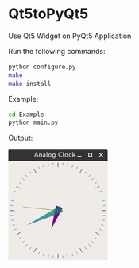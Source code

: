 # Qt5toPyQt5
Use Qt5 Widget on PyQt5 Application


Run the following commands:

```bash
python configure.py
make 
make install
```
       
Example:

```bash
cd Example
python main.py
```
 
Output: 


![](Screenshot.png) 